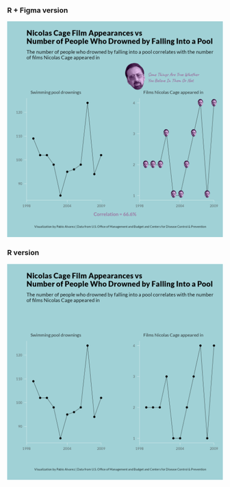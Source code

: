 ### R + Figma version
![](30chartchallenge_13_2022_figma.png)

### R version
![](30chartchallenge_13_correlations_2022.png)
